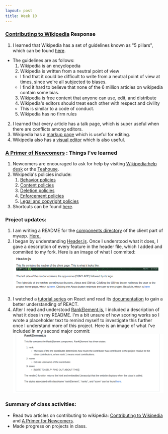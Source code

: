 ```yaml
---
layout: post
title: Week 10
---
```


### [Contributing to Wikipedia](https://en.wikipedia.org/wiki/Wikipedia:Contributing_to_Wikipedia#Getting_started) Response
1. I learned that Wikipedia has a set of guidelines known as "5 pillars", which can be found [here](https://en.wikipedia.org/wiki/Wikipedia:Five_pillars).
  * The guidelines are as follows:
    1. Wikipedia is an encyclopedia
    2. Wikipedia is written from a neutral point of view
      * I find that it could be difficult to write from a neutral point of view at times, since we're all subjected to biases. 
      * I find it hard to believe that none of the 6 million articles on wikipedia contain some bias.
    3. Wikipedia is free content that anyone can use, edit, and distribute
    4. Wikipedia's editors should treat each other with respect and civility
      * This is similar to a code of conduct. 
    5. Wikipedia has no firm rules
 2. I learned that every article has a talk page, which is super useful when there are conflicts among editors.    
 3. Wikipedia has a [markup page](https://en.wikipedia.org/wiki/Help:Wikitext) which is useful for editing.
 4. Wikipedia also has a [visual editor](https://en.wikipedia.org/wiki/Wikipedia:VisualEditor) which is also useful. 
 
 ### [A Primer of Newcomers](https://en.wikipedia.org/wiki/Wikipedia:A_primer_for_newcomers) : Things I've learned
 1. Newcomers are encouraged to ask for help by visiting [Wikipedia:help desk](https://en.wikipedia.org/wiki/Wikipedia:Help_desk) or the [Teahouse](https://en.wikipedia.org/wiki/Wikipedia:Teahouse). 
 2. Wikipedia's policies include:
    1. [Behavior policies](https://en.wikipedia.org/wiki/Wikipedia:List_of_policies#Conduct)
    2. [Content policies](https://en.wikipedia.org/wiki/Wikipedia:List_of_policies#Content)
    3. [Deletion policies](https://en.wikipedia.org/wiki/Wikipedia:List_of_policies#Deletion)
    4. [Enforcement policies](https://en.wikipedia.org/wiki/Wikipedia:List_of_policies#Enforcement)
    5. [Legal and copyright policies](https://en.wikipedia.org/wiki/Wikipedia:List_of_policies#Legal)
 3. Shortcuts can be found [here](https://en.wikipedia.org/wiki/Wikipedia:Shortcut_directory).
 
 ### Project updates:
1. I am writing a README for the [components directory](https://github.com/opensource-ny/OpenSource-NY/tree/master/myapp/client/src) of the client part of myapp. [Here.](https://github.com/darrenzhang2000/OpenSource-NY/blob/master/myapp/client/src/Components/README.md)
2. I began by understanding [Header.js](https://github.com/opensource-ny/OpenSource-NY/blob/master/myapp/client/src/Components/Header.js). Once I understood what it does, I gave a description of every feature in the header file, which I added and commited to my fork. Here is an image of what I commited:
![First commit](https://github.com/darrenzhang2000/images/blob/master/Screenshot%20from%202019-11-02%2013-11-52.png)
3. I watched a [tutorial series](https://www.youtube.com/watch?v=-AbaV3nrw6E&list=PL6gx4Cwl9DGBuKtLgPR_zWYnrwv-JllpA) on React and read its [documentation](https://reactjs.org/docs/getting-started.html) to gain a better understanding of REACT.
4. After I read and understood [RankElement.js](https://github.com/opensource-ny/OpenSource-NY/blob/master/myapp/client/src/Components/RankElement.js), I included a description of what it does in my README. I'm a bit unsure of how scoring works so I wrote a placeholder text to remind myself to investigate this further once I understand more of this project. Here is an image of what I've included in my second major commit:
![Second commit](https://github.com/darrenzhang2000/images/blob/master/Screenshot%20from%202019-11-03%2017-53-44.png)

### Summary of class activities:
* Read two articles on contributing to wikipedia: [Contributing to Wikipedia](https://en.wikipedia.org/wiki/Wikipedia:Contributing_to_Wikipedia#Getting_started) and [A Primer for Newcomers](https://en.wikipedia.org/wiki/Wikipedia:A_primer_for_newcomers). 
* Made progress on projects in class. 
